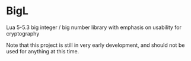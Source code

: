 # BigL
Lua 5-5.3 big integer / big number library with emphasis on usability for cryptography

Note that this project is still in very early development, and should not be used for anything at this time.
